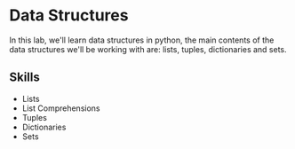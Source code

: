 # Data Structures

In this lab, we'll learn data structures in python, the main contents of the data structures we'll be working with are: lists, tuples, dictionaries and sets.

## Skills

- Lists
- List Comprehensions
- Tuples
- Dictionaries
- Sets
